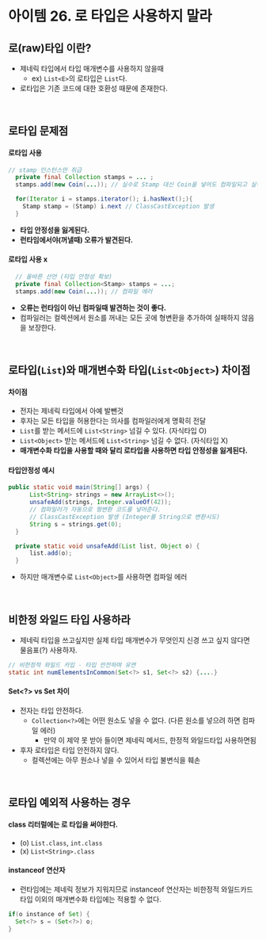 # 아이템 26. 로 타입은 사용하지 말라

## 로(raw)타입 이란?
- 제네릭 타입에서 타입 매개변수를 사용하지 않을때
  - ex) `List<E>`의 로타입은 `List`다.
- 로타입은 기존 코드에 대한 호환성 때문에 존재한다.

<br/>

## 로타입 문제점

#### 로타입 사용
```java
// stamp 인스턴스만 취급
  private final Collection stamps = ... ;
  stamps.add(new Coin(...)); // 실수로 Stamp 대신 Coin을 넣어도 컴파일되고 실행된다는 문제점.
```
```java
  for(Iterator i = stamps.iterator(); i.hasNext();){
    Stamp stamp = (Stamp) i.next // ClassCastException 발생
  }
```
- __타입 안정성을 잃게된다.__
- __런타임에서야(꺼낼때) 오류가 발견된다.__

#### 로타입 사용 x
```java
  // 올바른 선언 (타입 안정성 확보)
  private final Collection<Stamp> stamps = ...;
  stamps.add(new Coin(...)); // 컴파일 에러
  ```
- __오류는 런타임이 아닌 컴파일때 발견하는 것이 좋다.__
- 컴파일러는 컬렉션에서 원소를 꺼내는 모든 곳에 형변환을 추가하여 실패하지 않음을 보장한다.

<br/>

## 로타입(`List`)와 매개변수화 타입(`List<Object>`) 차이점
#### 차이점
  - 전자는 제네릭 타입에서 아예 발뺀것
  - 후자는 모든 타입을 허용한다는 의사를 컴파일러에게 명확히 전달
  - `List`를 받는 메서드에 `List<String>` 넘길 수 있다. (자식타입 O)
  - `List<Object>` 받는 메서드에 `List<String>` 넘길 수 없다. (자식타입 X)
  -  __매개변수화 타입을 사용할 때와 달리 로타입을 사용하면 타입 안정성을 잃게된다.__
#### 타입안정성 예시
```java
public static void main(String[] args) {
      List<String> strings = new ArrayList<>();
      unsafeAdd(strings, Integer.valueOf(42));
      // 컴파일러가 자동으로 형변환 코드를 넣어준다.
      // ClassCastException 발생 (Integer를 String으로 변환시도)
      String s = strings.get(0);
  }

  private static void unsafeAdd(List list, Object o) {
      list.add(o);
  }
  ```
  - 하지만 매개변수로 `List<Object>`를 사용하면 컴파일 에러


<br/>

## 비한정 와일드 타입 사용하라
- 제네릭 타입을 쓰고싶지만 실제 타입 매개변수가 무엇인지 신경 쓰고 싶지 않다면 물음표(?) 사용하자.
```java
// 비한정적 와일드 카입 - 타입 안전하며 유연
static int numElementsInCommon(Set<?> s1, Set<?> s2) {....}
```
#### Set<?> vs Set 차이
  - 전자는 타입 안전하다.
    - `Collection<?>`에는 어떤 원소도 넣을 수 없다. (다른 원소를 넣으려 하면 컴파일 에러)
      - 만약 이 제약 못 받아 들이면 제네릭 메서드, 한정적 와일드타입 사용하면됨
  - 후자 로타입은 타입 안전하지 않다.
    - 컬렉션에는 아무 원소나 넣을 수 있어서 타입 불변식을 훼손

<br/>

## 로타입 예외적 사용하는 경우
#### class 리터럴에는 로 타입을 써야한다.
  - (o) `List.class`, `int.class`
  - (x) `List<String>.class`
#### instanceof 연산자
- 런타임에는 제네릭 정보가 지워지므로 instanceof 연산자는 비한정적 와일드카드 타입 이외의 매개변수화 타입에는 적용할 수 없다.  
```java
if(o instance of Set) {
  Set<?> s = (Set<?>) o;
}
```
